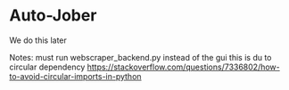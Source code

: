# Auto-Jober
We do this later


Notes: must run webscraper_backend.py instead of the gui
this is du to circular dependency https://stackoverflow.com/questions/7336802/how-to-avoid-circular-imports-in-python